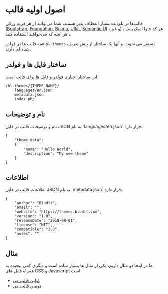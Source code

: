 # اصول اولیه قالب
<!-- position: 1 -->

قالب‌ها در بلودیت بسیار انعطاف پذیر هستند، شما می‌توانید از هر فریم ورکی ([Bootstrap](http://getbootstrap.com/), [Foundation](https://foundation.zurb.com/), [Bulma](https://bulma.io), [UIkit](https://getuikit.com/), [Semantic UI](https://semantic-ui.com) و غیره) ، هر کد جاوا اسکریپتی ، هر آنچه که می‌خواهید استفاده کنید.

همه قالب ها در فولدر `bl-themes` مستقر می شوند، و آنها یک ساختار از پیش تعریف شده ای دارند.


<h2 id="structure">ساختار فایل ها و فولدر</h2>
این ساختار اجباری فولدر و فایل ها برای قالب است.

```
/bl-themes/{THEME_NAME}/
	languages/en.json
	metadata.json
	index.php
```

<h2 id="name-description">نام و توضیحات</h2>
نام و توضیحات قالب در فایل JSON به نام `languages/en.json` قرار دارد.

```
{
	"theme-data":
	{
		"name": "Hello World",
		"description": "My new theme"
	}
}
```

<h2 id="information">اطلاعات</h2>
اطلاعات قالب در فایل JSON به نام `metadata.json` قرار دارد.

```
{
	"author": "Bludit",
	"email": "",
	"website": "https://themes.bludit.com",
	"version": "1.0",
	"releaseDate": "2018-08-01",
	"license": "MIT",
	"compatible": "3.0",
	"notes": ""
}
```

<h2 id="examples">مثال</h2>
ما در اینجا دو مثال داریم، یکی از مثال ها بسیار ساده است و دیگری کمی پیچیده به همراه فایل های CSS و Javascript است.

- [اولین قالب من](https://docs.bludit.com/fa/themes/example-my-first-theme)
- [دومین قالب من](https://docs.bludit.com/fa/themes/example-my-second-theme)
